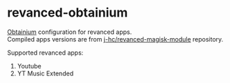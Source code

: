 # revanced-obtainium
[Obtainium](https://github.com/ImranR98/Obtainium) configuration for revanced apps.<br>
Compiled apps versions are from [j-hc/revanced-magisk-module](https://github.com/j-hc/revanced-magisk-module) repository.

Supported revanced apps:
1. Youtube
2. YT Music Extended
